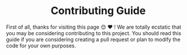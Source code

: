 <div align="center">
  <center><h1 align="center">Contributing Guide</h1></center>
</div>
First of all, thanks for visiting this page 😊 ❤️ ! We are totally ecstatic that you may be considering contributing to this project. You should read this guide if you are considering creating a pull request or plan to modify the code for your own purposes.
